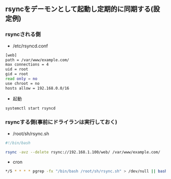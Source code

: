 ## rsyncをデーモンとして起動し定期的に同期する(設定例)

### rsyncされる側
- /etc/rsyncd.conf

```bash
[web]
path = /var/www/example.com/
max connections = 4
uid = root
gid = root
read only = no
use chroot = no
hosts allow = 192.168.0.0/16
```

- 起動

```bash
systemctl start rsyncd
```

### rsyncする側(事前にドライランは実行しておく)
- /root/sh/rsync.sh

```bash
#!/bin/bash

rsync -avz --delete rsync://192.168.1.100/web/ /var/www/example.com/
```

- cron

```bash
*/5 * * * * pgrep -fx "/bin/bash /root/sh/rsync.sh" > /dev/null || bash -c '/root/sh/rsync.sh | ts '[\%Y-\%m-\%d \%H:\%M:\%S]' > /var/log/rsync/rsync.log 2>&1'
```